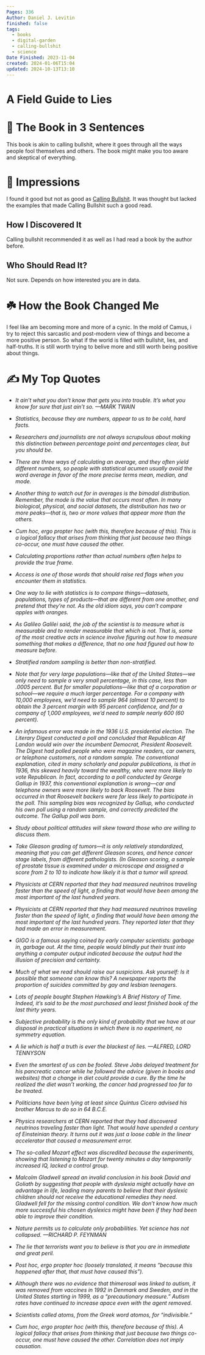```yaml
---
Pages: 336
Author: Daniel J. Levitin
finished: false
tags:
  - books
  - digital-garden
  - calling-bullshit
  - science
Date Finished: 2023-11-04
created: 2024-01-06T15:04
updated: 2024-10-13T13:10
---
```

# A Field Guide to Lies


# 🚀 The Book in 3 Sentences
This book is akin to calling bullshit, where it goes through all the ways people fool themselves and others. The book might make you too aware and skeptical of everything. 

# 🎨 Impressions
I found it good but not as good as [Calling Bullshit](Math/Statistics/Calling%20Bullshit.md). It was thought but lacked the examples that made Calling Bullshit such a good read. 

## How I Discovered It
Calling bullshit recommended it as well as I had read a book by the author before. 

## Who Should Read It?
Not sure. Depends on how interested you are in data. 

# ☘️ How the Book Changed Me
I feel like am becoming more and more of a cynic. In the mold of Camus, i try to reject this sarcastic and post-modern view of things and become a more positive person. So what if the world is filled with bullshit, lies, and half-truths.  It is still worth trying to belive more and still worth being positive about things. 

# ✍️ My Top  Quotes

- *It ain’t what you don’t know that gets you into trouble. It’s what you know for sure that just ain’t so. —MARK TWAIN* 
 
- *Statistics, because they are numbers, appear to us to be cold, hard facts.* 
 
- *Researchers and journalists are not always scrupulous about making this distinction between percentage point and percentages clear, but you should be.* 
 
- *There are three ways of calculating an average, and they often yield different numbers, so people with statistical acumen usually avoid the word average in favor of the more precise terms mean, median, and mode.* 
 
- *Another thing to watch out for in averages is the bimodal distribution. Remember, the mode is the value that occurs most often. In many biological, physical, and social datasets, the distribution has two or more peaks—that is, two or more values that appear more than the others.* 
 
- *Cum hoc, ergo propter hoc (with this, therefore because of this). This is a logical fallacy that arises from thinking that just because two things co-occur, one must have caused the other.* 
 
- *Calculating proportions rather than actual numbers often helps to provide the true frame.* 
 
- *Access is one of those words that should raise red flags when you encounter them in statistics.* 
 
- *One way to lie with statistics is to compare things—datasets, populations, types of products—that are different from one another, and pretend that they’re not. As the old idiom says, you can’t compare apples with oranges.* 
 
- *As Galileo Galilei said, the job of the scientist is to measure what is measurable and to render measurable that which is not. That is, some of the most creative acts in science involve figuring out how to measure something that makes a difference, that no one had figured out how to measure before.* 
 
- *Stratified random sampling is better than non-stratified.* 
 
- *Note that for very large populations—like that of the United States—we only need to sample a very small percentage, in this case, less than .0005 percent. But for smaller populations—like that of a corporation or school—we require a much larger percentage. For a company with 10,000 employees, we’d need to sample 964 (almost 10 percent) to obtain the 3 percent margin with 95 percent confidence, and for a company of 1,000 employees, we’d need to sample nearly 600 (60 percent).* 
 
- *An infamous error was made in the 1936 U.S. presidential election. The Literary Digest conducted a poll and concluded that Republican Alf Landon would win over the incumbent Democrat, President Roosevelt. The Digest had polled people who were magazine readers, car owners, or telephone customers, not a random sample. The conventional explanation, cited in many scholarly and popular publications, is that in 1936, this skewed heavily toward the wealthy, who were more likely to vote Republican. In fact, according to a poll conducted by George Gallup in 1937, this conventional explanation is wrong—car and telephone owners were more likely to back Roosevelt. The bias occurred in that Roosevelt backers were far less likely to participate in the poll. This sampling bias was recognized by Gallup, who conducted his own poll using a random sample, and correctly predicted the outcome. The Gallup poll was born.* 
 
- *Study about political attitudes will skew toward those who are willing to discuss them.* 
 
- *Take Gleason grading of tumors—it is only relatively standardized, meaning that you can get different Gleason scores, and hence cancer stage labels, from different pathologists. (In Gleason scoring, a sample of prostate tissue is examined under a microscope and assigned a score from 2 to 10 to indicate how likely it is that a tumor will spread.* 
 
- *Physicists at CERN reported that they had measured neutrinos traveling faster than the speed of light, a finding that would have been among the most important of the last hundred years.* 
 
- *Physicists at CERN reported that they had measured neutrinos traveling faster than the speed of light, a finding that would have been among the most important of the last hundred years. They reported later that they had made an error in measurement.* 
 
- *GIGO is a famous saying coined by early computer scientists: garbage in, garbage out. At the time, people would blindly put their trust into anything a computer output indicated because the output had the illusion of precision and certainty.* 
 
- *Much of what we read should raise our suspicions. Ask yourself: Is it possible that someone can know this? A newspaper reports the proportion of suicides committed by gay and lesbian teenagers.* 
 
- *Lots of people bought Stephen Hawking’s A Brief History of Time. Indeed, it’s said to be the most purchased and least finished book of the last thirty years.* 
 
- *Subjective probability is the only kind of probability that we have at our disposal in practical situations in which there is no experiment, no symmetry equation.* 
 
- *A lie which is half a truth is ever the blackest of lies. —ALFRED, LORD TENNYSON* 
 
- *Even the smartest of us can be fooled. Steve Jobs delayed treatment for his pancreatic cancer while he followed the advice (given in books and websites) that a change in diet could provide a cure. By the time he realized the diet wasn’t working, the cancer had progressed too far to be treated.* 
 
- *Politicians have been lying at least since Quintus Cicero advised his brother Marcus to do so in 64 B.C.E.* 
 
- *Physics researchers at CERN reported that they had discovered neutrinos traveling faster than light. That would have upended a century of Einsteinian theory. It turns out it was just a loose cable in the linear accelerator that caused a measurement error.* 
 
- *The so-called Mozart effect was discredited because the experiments, showing that listening to Mozart for twenty minutes a day temporarily increased IQ, lacked a control group.* 
 
- *Malcolm Gladwell spread an invalid conclusion in his book David and Goliath by suggesting that people with dyslexia might actually have an advantage in life, leading many parents to believe that their dyslexic children should not receive the educational remedies they need. Gladwell fell for the missing control condition. We don’t know how much more successful his chosen dyslexics might have been if they had been able to improve their condition.* 
 
- *Nature permits us to calculate only probabilities. Yet science has not collapsed. —RICHARD P. FEYNMAN* 
 
- *The lie that terrorists want you to believe is that you are in immediate and great peril.* 
 
- *Post hoc, ergo propter hoc (loosely translated, it means “because this happened after that, that must have caused this”).* 
 
- *Although there was no evidence that thimerosal was linked to autism, it was removed from vaccines in 1992 in Denmark and Sweden, and in the United States starting in 1999, as a “precautionary measure.” Autism rates have continued to increase apace even with the agent removed.* 
 
- *Scientists called atoms, from the Greek word atomos, for “indivisible.”* 
- *Cum hoc, ergo propter hoc (with this, therefore because of this). A logical fallacy that arises from thinking that just because two things co-occur, one must have caused the other. Correlation does not imply causation.* 
 
